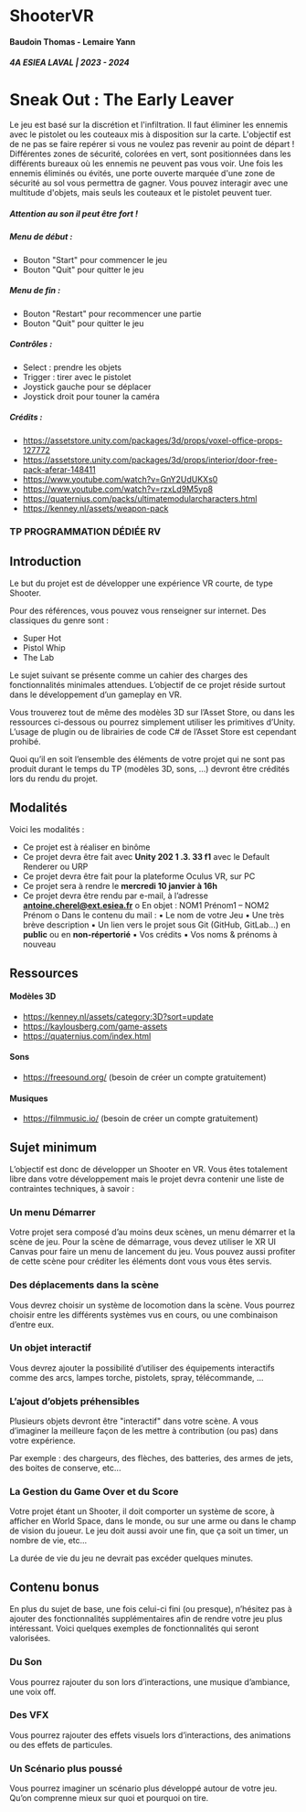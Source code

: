 # ShooterVR



#### Baudoin Thomas  - Lemaire Yann

##### 4A ESIEA LAVAL | 2023 - 2024

# Sneak Out : The Early Leaver

Le jeu est basé sur la discrétion et l'infiltration. Il faut éliminer les ennemis avec le pistolet ou les couteaux mis à disposition sur la carte. L'objectif est de ne pas se faire repérer si vous ne voulez pas revenir au point de départ ! Différentes zones de sécurité, colorées en vert, sont positionnées dans les différents bureaux où les ennemis ne peuvent pas vous voir. Une fois les ennemis éliminés ou évités, une porte ouverte marquée d'une zone de sécurité au sol vous permettra de gagner. Vous pouvez interagir avec une multitude d'objets, mais seuls les couteaux et le pistolet peuvent tuer.

##### Attention au son il peut être fort !

##### Menu de début :
- Bouton "Start" pour commencer le jeu
- Bouton "Quit" pour quitter le jeu

##### Menu de fin :
- Bouton "Restart" pour recommencer une partie
- Bouton "Quit" pour quitter le jeu

##### Contrôles :
- Select : prendre les objets
- Trigger : tirer avec le pistolet
- Joystick gauche pour se déplacer
- Joystick droit pour touner la caméra

##### Crédits :
- https://assetstore.unity.com/packages/3d/props/voxel-office-props-127772
- https://assetstore.unity.com/packages/3d/props/interior/door-free-pack-aferar-148411
- https://www.youtube.com/watch?v=GnY2UdUKXs0
- https://www.youtube.com/watch?v=rzxLd9M5yp8
- https://quaternius.com/packs/ultimatemodularcharacters.html
- https://kenney.nl/assets/weapon-pack

### TP PROGRAMMATION DÉDIÉE RV


## Introduction

Le but du projet est de développer une expérience VR courte, de type Shooter.

Pour des références, vous pouvez vous renseigner sur internet. Des classiques du genre sont :

- Super Hot
- Pistol Whip
- The Lab

Le sujet suivant se présente comme un cahier des charges des fonctionnalités minimales attendues. L’objectif
de ce projet réside surtout dans le développement d’un gameplay en VR.

Vous trouverez tout de même des modèles 3D sur l’Asset Store, ou dans les ressources ci-dessous ou pourrez
simplement utiliser les primitives d’Unity. L’usage de plugin ou de librairies de code C# de l’Asset Store est
cependant prohibé.

Quoi qu’il en soit l’ensemble des éléments de votre projet qui ne sont pas produit durant le temps du TP
(modèles 3D, sons, ...) devront être crédités lors du rendu du projet.


## Modalités

Voici les modalités :

- Ce projet est à réaliser en binôme
- Ce projet devra être fait avec **Unity 202 1 .3. 33 f1** avec le Default Renderer ou URP
- Ce projet devra être fait pour la plateforme Oculus VR, sur PC
- Ce projet sera à rendre le **mercredi 10 janvier à 16h**
- Ce projet devra être rendu par e-mail, à l’adresse **antoine.cherel@ext.esiea.fr**
    o En objet : NOM1 Prénom1 – NOM2 Prénom
    o Dans le contenu du mail :
       ▪ Le nom de votre Jeu
       ▪ Une très brève description
       ▪ Un lien vers le projet sous Git (GitHub, GitLab...) en **public** ou en **non-répertorié**
       ▪ Vos crédits
       ▪ Vos noms & prénoms à nouveau

## Ressources

#### Modèles 3D

- https://kenney.nl/assets/category:3D?sort=update
- https://kaylousberg.com/game-assets
- https://quaternius.com/index.html

#### Sons

- https://freesound.org/ (besoin de créer un compte gratuitement)

#### Musiques

- https://filmmusic.io/ (besoin de créer un compte gratuitement)


## Sujet minimum

L’objectif est donc de développer un Shooter en VR. Vous êtes totalement libre dans votre développement
mais le projet devra contenir une liste de contraintes techniques, à savoir :

### Un menu Démarrer

Votre projet sera composé d’au moins deux scènes, un menu démarrer et la scène de jeu. Pour la scène de
démarrage, vous devez utiliser le XR UI Canvas pour faire un menu de lancement du jeu. Vous pouvez aussi
profiter de cette scène pour créditer les éléments dont vous vous êtes servis.

### Des déplacements dans la scène

Vous devrez choisir un système de locomotion dans la scène. Vous pourrez choisir entre les différents
systèmes vus en cours, ou une combinaison d’entre eux.

### Un objet interactif

Vous devrez ajouter la possibilité d’utiliser des équipements interactifs comme des arcs, lampes torche,
pistolets, spray, télécommande, ...

### L’ajout d’objets préhensibles

Plusieurs objets devront être "interactif" dans votre scène. A vous d’imaginer la meilleure façon de les mettre
à contribution (ou pas) dans votre expérience.

Par exemple : des chargeurs, des flèches, des batteries, des armes de jets, des boites de conserve, etc...

### La Gestion du Game Over et du Score

Votre projet étant un Shooter, il doit comporter un système de score, à afficher en World Space, dans le
monde, ou sur une arme ou dans le champ de vision du joueur. Le jeu doit aussi avoir une fin, que ça soit un
timer, un nombre de vie, etc...

La durée de vie du jeu ne devrait pas excéder quelques minutes.


## Contenu bonus

En plus du sujet de base, une fois celui-ci fini (ou presque), n’hésitez pas à ajouter des fonctionnalités
supplémentaires afin de rendre votre jeu plus intéressant. Voici quelques exemples de fonctionnalités qui
seront valorisées.

### Du Son

Vous pourrez rajouter du son lors d’interactions, une musique d’ambiance, une voix off.

### Des VFX

Vous pourrez rajouter des effets visuels lors d’interactions, des animations ou des effets de particules.

### Un Scénario plus poussé

Vous pourrez imaginer un scénario plus développé autour de votre jeu. Qu’on comprenne mieux sur quoi et
pourquoi on tire.


